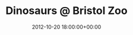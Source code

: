 ---
date: 2012-10-20 18:00:00+00:00
layout: album
title: Dinosaurs @ Bristol Zoo
categories: 
- other
- days-out
photoset: 72157644711672653
image: http://farm8.static.flickr.com/7367/13997856629_2c5d557ebd_q.jpg
comments: true
---